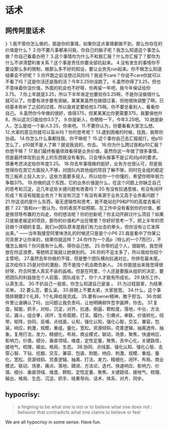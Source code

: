 # 话术

## 网传阿里话术

》1.我不管你怎么做的，那是你的事情，如果你这点事情都做不到，那么你存在的价值是什么？
2.你不要凡事都来问我，你自己的脑子呢？我怎么知道这个事怎么做？你自己看着办吧？
3.这个事情你为什么不和我汇报？什么你汇报了？那你为什么不讲清楚利害关系？这个事是责任你要全部抗起来。
4.没有发生的事情你不要设那么多的限制，做那么多不好的假设，要让业务先run起来。你不做怎么知道结果会不好呢？
5.你开跑之前没想过风险吗？我说不care？你说不care你就可以不看了吗？这是你活还是我的活？今年3.25你没跑了。
6.虽然你得了3.25，但也不意味着你没价值，外面的机会也不好呀，你再留一年吧，我今年保证给你3.75。
7.你上年就是3.25，所以下半年肯定也要给你3.25啊，不是你没做错什么就可以了。你要有进步要有突破。某某某虽然也做错过事，但他很快调整了啊，已经基本弥补了之前的过错，所以我肯定要给他3.75啊。你不要总看别人，看看你自己。
8.虽然你今年做的很好，值得375，但某某某比你更需要375，我要保他升8，所以这次只能给你3.5了。
9.你是新人，你牺牲一下，今年3.25吧。
10.她是新人，怎么能给一个新人3.25，你来吧。
11.不要你认为，你要看看大家怎么想。
12.大家的意见你就可以盲从吗？你的思考呢？
13.遇到困难的时候，找我，我帮你协调。
14.你怎么什么事都找我、你干嘛呢？
15.这个事你自己去汇报就行，他p10怎么了，p10就不是人了嘛？就说我说的，你去。
16.你为什么跨过我和p10汇报？你想干嘛？
17.我们最终衡量绩效看得是业务价值，虽然你这一年做了很多事情，但是最终体现到业务上的东西我没有看到，只会埋头做事不是公司对p6的要求。慎重考虑决定给你年度3.25。
18.你去年事情做的挺好，业务方也很认可，但是我觉得你在其它方面投入不够，对团队内其他组的项目了解不够，同时在全组的稳定性三板斧上投入太少，这些方面要多投入，所以给你一个你懂的，希望你明年努力争取375。
19.你做的这个东西，它的业务价值是什么，在这个问题上你缺乏自己的思考和沉淀，近几年这些关键问题有改善吗？
20.有没有拉通思维，有没有闭环形成？有没有赋能业务方？有没有沉淀？有没有来源于业务又高于业务看问题？
21.你这说的是什么东西，毫无逻辑性和思考，能不能站在P9和P10的高度去看问题？
22.“我和xx一致认为，你的表现不如预期，在工作中没有看到你的价值，都是按领导布置的方向走，你的想法呢？你的创新呢？你主动开辟过什么项目？如果只是做老板定的项目，那你的价值和产出在哪里？你好好思考一下，把上半年的项目做个详细的复盘。我们xx团队原本是我们有力出击的拳头，但你没有让它发挥出来。” ——当年我接受阿里味洗礼的时候还只是是个小P6
23.我是看中了你某公司背景才让你来的，结果你就这样？
24.你作为一个高p（特么的一个7而已），不懂怎么做吗？你问我有什么用，得你自己想。
25.你带的这个人，很聪明，我觉得放在你这浪费，等她转正我就让她做别的。
26.你的不足太多了，所以我给你招个主管吧。
27.虽然去年你做的不错，但是整个团队横向拉通对比，你排在最末尾。这次给你3.25是对你的激励，而不是找个机会欺负新人。
28.你能提出来我觉得很好呀，符合阿里人真实不装的品格。但是在阿里，个人还是要服从组织的决定，要把团队的利益放在个人前面，团队成长了，你个人才能有所成长。
29.快乐工作，认真生活。
30.不扒自己一层皮，你怎么知道自己是谁 。
31.为过程鼓掌，为结果买单。
32.要么忍，要么滚。
33.排期上不要太紧，大家放宽。
34.什么，这个事情排期要2个礼拜，1个礼拜给我完成。
35.要有owner精神，敢于担当。
36.你邮件里让谁确认了吗，出问题让我负责吗，让他明确邮件签字画押，你去。
37.复盘，赋能，抓手，对标，沉淀，对齐，拉通，倒逼，颗粒度，落地，中台，方法论，漏斗，组合拳，闭环，生命周期，打法，履约，引爆点，串联，价值转化，纽带，矩阵，协同，反哺，点线面，认知，强化认知，强化心智，交互，兼容，包装，响应，刺激，规模，重组，量化，宽松，资源倾斜，完善逻辑，抽离透传、抽象，复用打法，发力，精细化，布局，商业模式，联动，场景，聚焦，快速响应，影响力，价值，细分，垂直领域，维度，定性定量，聚焦，去中心化，关键路径，接地气，梳理，输出，格局，生态。
38.协同、点线面、强化认知、强化心智、击穿心智、下钻、挖掘、交互、兼容、包装、附能、响应、刺激、规模、重组、量化、宽松、资源倾斜、完善逻辑、抽离、打法、发力、精细化、闭环、布局、商业模式、联动、场景、痛点、落地、跟进、方法论、迭代、快速响应、影响力、价值、细分、垂直领域、维度、颗粒、定性定量、聚焦、关键路径、接地气、梳理、输出、格局、生态、沉淀、抓手、结果导向、话术、体系、对齐、同步。


## hypocrisy: 
> a feigning to be what one is not or to believe what one does not : behavior that contradicts what one claims to believe or feel

We are all hypocrisy in some sense. Have fun.